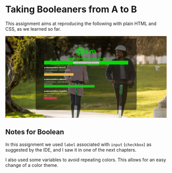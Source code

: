 # Taking Booleaners from A to B

This assignment aims at reproducing the following with plain HTML and CSS, as we learned so far.

![expected outcome](./docs/CodingChallenge.png)

## Notes for Boolean

In this assignment we used `label` associated with `input` (`checkbox`) as suggested by the IDE, and
I saw it in one of the next chapters.

I also used some variables to avoid repeating colors. This allows for an easy change of a color theme.
